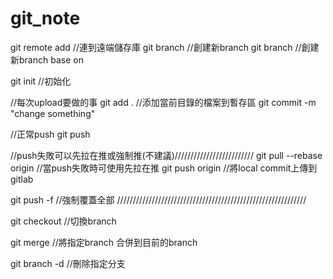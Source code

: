 # git_note


git remote add <url>//連到遠端儲存庫
git branch <new-branch> //創建新branch
git branch <new-branch> <base-branch> //創建新branch base on <base-branch>

git init //初始化

//每次upload要做的事
git add . //添加當前目錄的檔案到暫存區
git commit -m "change something"
 
//正常push
git push
  

//push失敗可以先拉在推或強制推(不建議)/////////////////////////
git pull --rebase origin <branch> //當push失敗時可使用先拉在推
git push origin <gitlab branch>//將local commit上傳到gitlab
  
git push -f //強制覆蓋全部
////////////////////////////////////////////////////////////
  
  
git checkout <branch> //切換branch

git merge <branch> //將指定branch 合併到目前的branch

git branch -d <branch> //刪除指定分支
